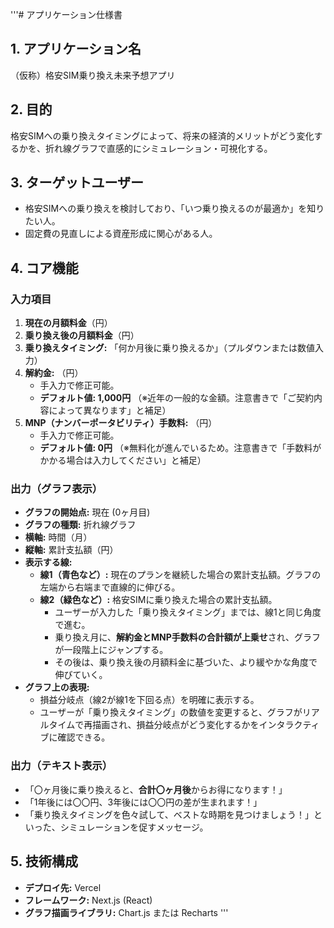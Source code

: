 '''# アプリケーション仕様書

## 1. アプリケーション名

（仮称）格安SIM乗り換え未来予想アプリ

## 2. 目的

格安SIMへの乗り換えタイミングによって、将来の経済的メリットがどう変化するかを、折れ線グラフで直感的にシミュレーション・可視化する。

## 3. ターゲットユーザー

- 格安SIMへの乗り換えを検討しており、「いつ乗り換えるのが最適か」を知りたい人。
- 固定費の見直しによる資産形成に関心がある人。

## 4. コア機能

### 入力項目

1.  **現在の月額料金**（円）
2.  **乗り換え後の月額料金**（円）
3.  **乗り換えタイミング:** 「何か月後に乗り換えるか」（プルダウンまたは数値入力）
4.  **解約金:** （円）
    -   手入力で修正可能。
    -   **デフォルト値: 1,000円** （※近年の一般的な金額。注意書きで「ご契約内容によって異なります」と補足）
5.  **MNP（ナンバーポータビリティ）手数料:** （円）
    -   手入力で修正可能。
    -   **デフォルト値: 0円** （※無料化が進んでいるため。注意書きで「手数料がかかる場合は入力してください」と補足）

### 出力（グラフ表示）

-   **グラフの開始点:** 現在 (0ヶ月目)
-   **グラフの種類:** 折れ線グラフ
-   **横軸:** 時間（月）
-   **縦軸:** 累計支払額（円）
-   **表示する線:**
    -   **線1（青色など）:** 現在のプランを継続した場合の累計支払額。グラフの左端から右端まで直線的に伸びる。
    -   **線2（緑色など）:** 格安SIMに乗り換えた場合の累計支払額。
        -   ユーザーが入力した「乗り換えタイミング」までは、線1と同じ角度で進む。
        -   乗り換え月に、**解約金とMNP手数料の合計額が上乗せ**され、グラフが一段階上にジャンプする。
        -   その後は、乗り換え後の月額料金に基づいた、より緩やかな角度で伸びていく。
-   **グラフ上の表現:**
    -   損益分岐点（線2が線1を下回る点）を明確に表示する。
    -   ユーザーが「乗り換えタイミング」の数値を変更すると、グラフがリアルタイムで再描画され、損益分岐点がどう変化するかをインタラクティブに確認できる。

### 出力（テキスト表示）

-   「〇ヶ月後に乗り換えると、**合計〇ヶ月後**からお得になります！」
-   「1年後には〇〇円、3年後には〇〇円の差が生まれます！」
-   「乗り換えタイミングを色々試して、ベストな時期を見つけましょう！」といった、シミュレーションを促すメッセージ。

## 5. 技術構成

-   **デプロイ先:** Vercel
-   **フレームワーク:** Next.js (React)
-   **グラフ描画ライブラリ:** Chart.js または Recharts
'''